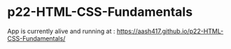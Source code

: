 # p22-HTML-CSS-Fundamentals

App is currently alive and running at :
https://aash417.github.io/p22-HTML-CSS-Fundamentals/
